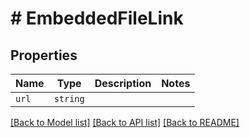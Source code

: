 # # EmbeddedFileLink



## Properties

Name | Type | Description | Notes
------------ | ------------- | ------------- | -------------
| `url` | ```string``` |   |  |

[[Back to Model list]](../README.md#models) [[Back to API list]](../README.md#api-endpoints) [[Back to README]](../README.md)
